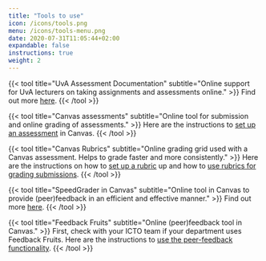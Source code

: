 ```yaml
---
title: "Tools to use"
icon: /icons/tools.png
menu: /icons/tools-menu.png
date: 2020-07-31T11:05:44+02:00
expandable: false
instructions: true
weight: 2
---
```


{{< tool title="UvA Assessment Documentation" subtitle="Online support for UvA lecturers on taking assignments and assessments online." >}}
Find out more <a href="https://canvas.uva.nl/courses/41/pages/exams" target="_blank">here</a>.
{{< /tool >}}

{{< tool title="Canvas assessments" subtitle="Online tool for submission and online grading of assessments." >}}
Here are the instructions to <a href="https://canvas.uva.nl/courses/169/pages/creating-assignments-online-submissions?module_item_id=1424" target="_blank">set up an assessment</a> in Canvas.
{{< /tool >}}

{{< tool title="Canvas Rubrics" subtitle="Online grading grid used with a Canvas assessment. Helps to grade faster and more consistently." >}}
Here are the instructions on how to <a href="https://canvas.uva.nl/courses/169/pages/creating-and-using-rubrics?module_item_id=1440" target="_blank">set up a rubric</a> up and how to <a href="https://community.canvaslms.com/docs/DOC-12931-4152724107" target="_blank">use rubrics for grading submissions</a>.
{{< /tool >}}

{{< tool title="SpeedGrader in Canvas" subtitle="Online tool in Canvas to provide (peer)feedback in an efficient and effective manner." >}}
Find out more <a href="https://canvas.uva.nl/courses/169/modules/items/1441" target="_blank">here</a>.
{{< /tool >}}

{{< tool title="Feedback Fruits" subtitle="Online (peer)feedback tool in Canvas." >}}
First, check with your ICTO team if your department uses Feedback Fruits. Here are the instructions to <a href="https://vimeo.com/252696165" target="_blank">use the peer-feedback functionality</a>.
{{< /tool >}}
